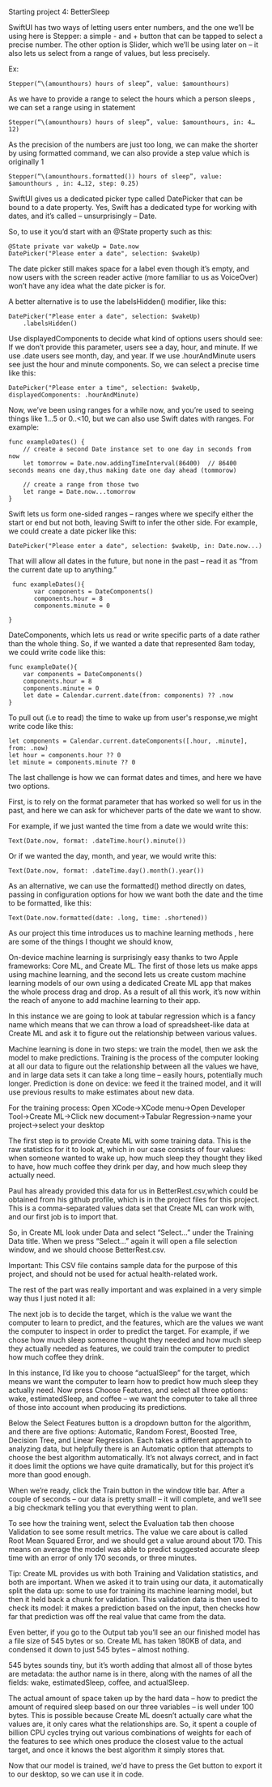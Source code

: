 Starting project 4: BetterSleep

SwiftUI has two ways of letting users enter numbers, and the one we’ll be using here is Stepper: a simple - and + button that can be tapped to select a precise number. The other option is Slider, which we’ll be using later on – it also lets us select from a range of values, but less precisely.

Ex:
```
Stepper(“\(amounthours) hours of sleep”, value: $amounthours)
```

As we have to provide a range to select the hours which a person sleeps , we can set a range using in statement
```
Stepper(“\(amounthours) hours of sleep”, value: $amounthours, in: 4…12)
```

As the precision of the numbers are just too long, we can make the shorter by using formatted command, we can also provide a step value which is originally 1
```
Stepper(“\(amounthours.formatted()) hours of sleep”, value: $amounthours , in: 4…12, step: 0.25)
```

SwiftUI gives us a dedicated picker type called DatePicker that can be bound to a date property. Yes, Swift has a dedicated type for working with dates, and it’s called – unsurprisingly – Date.

So, to use it you’d start with an @State property such as this:
```
@State private var wakeUp = Date.now
DatePicker("Please enter a date", selection: $wakeUp)
```

The date picker still makes space for a label even though it’s empty, and now users with the screen reader active (more familiar to us as VoiceOver) won’t have any idea what the date picker is for.

A better alternative is to use the labelsHidden() modifier, like this:
```
DatePicker("Please enter a date", selection: $wakeUp)
    .labelsHidden()
```


Use displayedComponents to decide what kind of options users should see:
If we don’t provide this parameter, users see a day, hour, and minute.
If we use .date users see month, day, and year.
If we use .hourAndMinute users see just the hour and minute components.
So, we can select a precise time like this:
```
DatePicker("Please enter a time", selection: $wakeUp, displayedComponents: .hourAndMinute)
```

Now, we’ve been using ranges for a while now, and you’re used to seeing things like 1...5 or 0..<10, but we can also use Swift dates with ranges. For example:
```
func exampleDates() {
    // create a second Date instance set to one day in seconds from now
    let tomorrow = Date.now.addingTimeInterval(86400)  // 86400 seconds means one day,thus making date one day ahead (tommorow)

    // create a range from those two
    let range = Date.now...tomorrow
}
```
Swift lets us form one-sided ranges – ranges where we specify either the start or end but not both, leaving Swift to infer the other side.
For example, we could create a date picker like this:
```
DatePicker("Please enter a date", selection: $wakeUp, in: Date.now...)
```
That will allow all dates in the future, but none in the past – read it as “from the current date up to anything.”
```
 func exampleDates(){
       var components = DateComponents()
       components.hour = 8
       components.minute = 0

}
```
DateComponents, which lets us read or write specific parts of a date rather than the whole thing.
So, if we wanted a date that represented 8am today, we could write code like this:
```
func exampleDate(){
    var components = DateComponents()
    components.hour = 8
    components.minute = 0
    let date = Calendar.current.date(from: components) ?? .now
}
```
To pull out (i.e to read) the time to wake up from user's response,we might write code like this:
```
let components = Calendar.current.dateComponents([.hour, .minute], from: .now)
let hour = components.hour ?? 0
let minute = components.minute ?? 0
```

The last challenge is how we can format dates and times, and here we have two options.

First, is to rely on the format parameter that has worked so well for us in the past, and here we can ask for whichever parts of the date we want to show.

For example, if we just wanted the time from a date we would write this:
```
Text(Date.now, format: .dateTime.hour().minute())
```
Or if we wanted the day, month, and year, we would write this:
```
Text(Date.now, format: .dateTime.day().month().year())
```
As an alternative, we can use the formatted() method directly on dates, passing in configuration options for how we want both the date and the time to be formatted, like this:
```
Text(Date.now.formatted(date: .long, time: .shortened))
```
As our project this time introduces us to machine learning methods , here are some of the things I thought we should know,

On-device machine learning is surprisingly easy thanks to two Apple frameworks: Core ML, and Create ML. The first of those lets us make apps using machine learning, and the second lets us create custom machine learning models of our own using a dedicated Create ML app that makes the whole process drag and drop. As a result of all this work, it’s now within the reach of anyone to add machine learning to their app.

In this instance we are going to look at tabular regression which is a fancy name which means  that we can throw a load of spreadsheet-like data at Create ML and ask it to figure out the relationship between various values.

Machine learning is done in two steps: we train the model, then we ask the model to make predictions. 
Training is the process of the computer looking at all our data to figure out the relationship between all the values we have, and in large data sets it can take a long time – easily hours, potentially much longer. Prediction is done on device: we feed it the trained model, and it will use previous results to make estimates about new data.

For the training process:
Open XCode->XCode menu->Open Developer Tool->Create ML->Click new document->Tabular Regression->name your project->select your desktop

The first step is to provide Create ML with some training data. This is the raw statistics for it to look at, which in our case consists of four values: when someone wanted to wake up, how much sleep they thought they liked to have, how much coffee they drink per day, and how much sleep they actually need.

Paul has already provided this data for us in BetterRest.csv,which could be obtained from his github profile, which is in the project files for this project. This is a comma-separated values data set that Create ML can work with, and our first job is to import that.

So, in Create ML look under Data and select “Select…” under the Training Data title. When we press “Select…” again it will open a file selection window, and we should choose BetterRest.csv.

Important: This CSV file contains sample data for the purpose of this project, and should not be used for actual health-related work.

The rest of the part was really important and was explained in a very simple way thus I just noted it all:

The next job is to decide the target, which is the value we want the computer to learn to predict, and the features, which are the values we want the computer to inspect in order to predict the target. For example, if we chose how much sleep someone thought they needed and how much sleep they actually needed as features, we could train the computer to predict how much coffee they drink.

In this instance, I’d like you to choose “actualSleep” for the target, which means we want the computer to learn how to predict how much sleep they actually need. Now press Choose Features, and select all three options: wake, estimatedSleep, and coffee – we want the computer to take all three of those into account when producing its predictions.

Below the Select Features button is a dropdown button for the algorithm, and there are five options: Automatic, Random Forest, Boosted Tree, Decision Tree, and Linear Regression. Each takes a different approach to analyzing data, but helpfully there is an Automatic option that attempts to choose the best algorithm automatically. It’s not always correct, and in fact it does limit the options we have quite dramatically, but for this project it’s more than good enough.





When we’re ready, click the Train button in the window title bar. After a couple of seconds – our data is pretty small! – it will complete, and we’ll see a big checkmark telling you that everything went to plan.

To see how the training went, select the Evaluation tab then choose Validation to see some result metrics. The value we care about is called Root Mean Squared Error, and we should get a value around about 170. This means on average the model was able to predict suggested accurate sleep time with an error of only 170 seconds, or three minutes.

Tip: Create ML provides us with both Training and Validation statistics, and both are important. When we asked it to train using our data, it automatically split the data up: some to use for training its machine learning model, but then it held back a chunk for validation. This validation data is then used to check its model: it makes a prediction based on the input, then checks how far that prediction was off the real value that came from the data.

Even better, if you go to the Output tab you’ll see an our finished model has a file size of 545 bytes or so. Create ML has taken 180KB of data, and condensed it down to just 545 bytes – almost nothing.

545 bytes sounds tiny, but it’s worth adding that almost all of those bytes are metadata: the author name is in there, along with the names of all the fields: wake, estimatedSleep, coffee, and actualSleep.

The actual amount of space taken up by the hard data – how to predict the amount of required sleep based on our three variables – is well under 100 bytes. This is possible because Create ML doesn’t actually care what the values are, it only cares what the relationships are. So, it spent a couple of billion CPU cycles trying out various combinations of weights for each of the features to see which ones produce the closest value to the actual target, and once it knows the best algorithm it simply stores that.

Now that our model is trained, we'd have to press the Get button to export it to our desktop, so we can use it in code.








